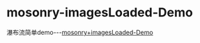 # mosonry-imagesLoaded-Demo

瀑布流简单demo---[mosonry+imagesLoaded-Demo](https://fairyly.github.io/mosonry-imagesLoaded-Demo)
